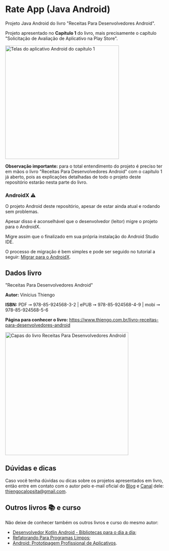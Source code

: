 # Rate App (Java Android)

Projeto Java Android do livro "Receitas Para Desenvolvedores Android".

Projeto apresentado no **Capítulo 1** do livro, mais precisamente o capítulo "Solicitação de Avaliação de Aplicativo na Play Store".

<img src="https://www.thiengo.com.br/img/livro/receitas-para-desenvolvedores-android/github/aplicativo-android-capitulo-01.jpg" alt="Telas do aplicativo Android do capítulo 1" height="360">

**Observação importante:** para o total entendimento do projeto é preciso ter em mãos o livro "Receitas Para Desenvolvedores Android" com o capítulo 1 já aberto, pois as explicações detalhadas de todo o projeto deste repositório estarão nesta parte do livro.

### AndroidX ⚠

O projeto Android deste repositório, apesar de estar ainda atual e rodando sem problemas.

Apesar disso é aconselhável que o desenvolvedor (leitor) migre o projeto para o AndroidX.

Migre assim que o finalizado em sua própria instalação do Android Studio IDE.

O processo de migração é bem simples e pode ser seguido no tutorial a seguir: [Migrar para o AndroidX](https://developer.android.com/jetpack/androidx/migrate?hl=pt-br).

## Dados livro

"Receitas Para Desenvolvedores Android"

**Autor:** Vinícius Thiengo

**ISBN:** PDF ➙ 978-85-924568-3-2 | ePUB ➙ 978-85-924568-4-9 | mobi ➙ 978-85-924568-5-6

**Página para conhecer o livro:** https://www.thiengo.com.br/livro-receitas-para-desenvolvedores-android

<img src="https://www.thiengo.com.br/img/livro/receitas-para-desenvolvedores-android/github/capas-livro-receitas-para-desenvolvedores-android.jpg" alt="Capas do livro Receitas Para Desenvolvedores Android" width="390">

## Dúvidas e dicas

Caso você tenha dúvidas ou dicas sobre os projetos apresentados em livro, então entre em contato com o autor pelo e-mail oficial do [Blog](https://www.thiengo.com.br) e [Canal](https://www.youtube.com/user/thiengoCalopsita) dele: thiengocalopsita@gmail.com.

## Outros livros 📚 e curso

Não deixe de conhecer também os outros livros e curso do mesmo autor:

- [Desenvolvedor Kotlin Android - Bibliotecas para o dia a dia](https://www.thiengo.com.br/livro-desenvolvedor-kotlin-android);
- [Refatorando Para Programas Limpos](https://www.thiengo.com.br/livro-refatorando-para-programas-limpos);
- [Android: Prototipagem Profissional de Aplicativos](https://www.udemy.com/course/android-prototipagem-profissional-de-aplicativos/?locale=pt_BR&persist_locale=).
